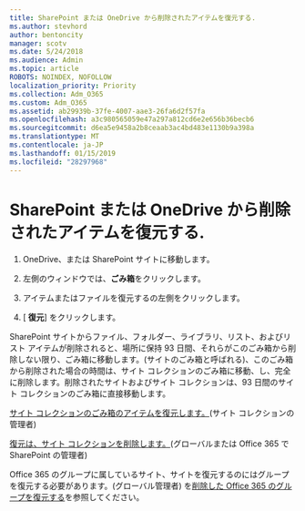 ```yaml
---
title: SharePoint または OneDrive から削除されたアイテムを復元する.
ms.author: stevhord
author: bentoncity
manager: scotv
ms.date: 5/24/2018
ms.audience: Admin
ms.topic: article
ROBOTS: NOINDEX, NOFOLLOW
localization_priority: Priority
ms.collection: Adm_O365
ms.custom: Adm_O365
ms.assetid: ab29939b-37fe-4007-aae3-26fa6d2f57fa
ms.openlocfilehash: a3c980565059e47a297a812cd6e2e656b36becb6
ms.sourcegitcommit: d6ea5e9458a2b8ceaab3ac4bd483e1130b9a398a
ms.translationtype: MT
ms.contentlocale: ja-JP
ms.lasthandoff: 01/15/2019
ms.locfileid: "28297968"
---
```

# <a name="restore-deleted-items-from-sharepoint-or-onedrive"></a>SharePoint または OneDrive から削除されたアイテムを復元する.

1. OneDrive、または SharePoint サイトに移動します。
    
2. 左側のウィンドウでは、**ごみ箱**をクリックします。 
    
3. アイテムまたはファイルを復元するの左側をクリックします。
    
4. [ **復元**] をクリックします。 
    
SharePoint サイトからファイル、フォルダー、ライブラリ、リスト、およびリスト アイテムが削除されると、場所に保持 93 日間、それらがこのごみ箱から削除しない限り、ごみ箱に移動します。(サイトのごみ箱と呼ばれる)、このごみ箱から削除された場合の時間は、サイト コレクションのごみ箱に移動、し、完全に削除します。削除されたサイトおよびサイト コレクションは、93 日間のサイト コレクションのごみ箱に直接移動します。
  
[サイト コレクションのごみ箱のアイテムを復元します。](https://go.microsoft.com/fwlink/?linkid=867800)(サイト コレクションの管理者) 
  
[復元は、サイト コレクションを削除します。](https://go.microsoft.com/fwlink/?linkid=867660)(グローバルまたは Office 365 で SharePoint の管理者) 
  
Office 365 のグループに属しているサイト、サイトを復元するのにはグループを復元する必要があります。(グローバル管理者) を[削除した Office 365 のグループを復元する](https://go.microsoft.com/fwlink/?linkid=867802)を参照してください。 
  

